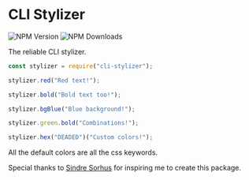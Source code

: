 # CLI Stylizer

![NPM Version](https://img.shields.io/npm/v/cli-stylizer.svg?maxAge=3600) ![NPM Downloads](https://img.shields.io/npm/dt/cli-stylizer.svg?maxAge=3600)

The reliable CLI stylizer.

```js
const stylizer = require("cli-stylizer");

stylizer.red("Red text!");

stylizer.bold("Bold text too!");

stylizer.bgBlue("Blue background!");

stylizer.green.bold("Combinations!");

stylizer.hex("DEADED")("Custom colors!");
```

All the default colors are all the css keywords.

Special thanks to [Sindre Sorhus](https://github.com/sindresorhus) for inspiring me to create this package.
